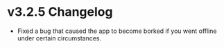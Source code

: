 # v3.2.5 Changelog

* Fixed a bug that caused the app to become borked if you went offline under certain circumstances.

